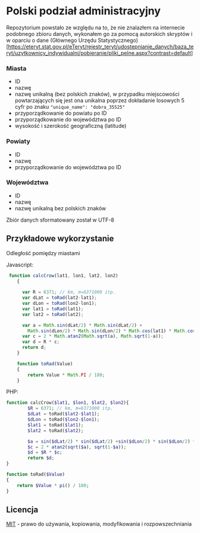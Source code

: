 # Polski podział administracyjny
Repozytorium powstało ze względu na to, że nie znalazłem na internecie podobnego zbioru danych, wykonałem go za pomocą autorskich skryptów i w oparciu o dane (Głównego Urzędu Statystycznego)[https://eteryt.stat.gov.pl/eTeryt/rejestr_teryt/udostepnianie_danych/baza_teryt/uzytkownicy_indywidualni/pobieranie/pliki_pelne.aspx?contrast=default]

### Miasta
 - ID
 - nazwę
 - nazwę unikalną (bez polskich znaków), w przypadku miejscowości powtarzających się jest ona unikalna poprzez dokładanie losowych 5 cyfr po znaku `"unique_name": "dobra_35525"`
 - przyporządkowanie do powiatu po ID
 - przyporządkowanie do województwa po ID
 - wysokość i szerokość geograficzną (latitude)
 
### Powiaty
 - ID
 - nazwę
 - przyporządkowanie do województwa po ID

### Województwa
- ID
- nazwę
- nazwę unikalną bez polskich znaków

Zbiór danych sformatowany został w UTF-8

## Przykładowe wykorzystanie
Odległość pomiędzy miastami

Javascript:
```javascript
 function calcCrow(lat1, lon1, lat2, lon2) 
    {
	  
      var R = 6371; // km, m=6371000 itp.
      var dLat = toRad(lat2-lat1);
      var dLon = toRad(lon2-lon1);
      var lat1 = toRad(lat1);
      var lat2 = toRad(lat2);

      var a = Math.sin(dLat/2) * Math.sin(dLat/2) +
        Math.sin(dLon/2) * Math.sin(dLon/2) * Math.cos(lat1) * Math.cos(lat2); 
      var c = 2 * Math.atan2(Math.sqrt(a), Math.sqrt(1-a)); 
      var d = R * c;
      return d;
    }

    function toRad(Value) 
    {
        return Value * Math.PI / 180;
    }
```
PHP:
```php
function calcCrow($lat1, $lon1, $lat2, $lon2){
        $R = 6371; // km, m=6371000 itp.
        $dLat = toRad($lat2-$lat1);
        $dLon = toRad($lon2-$lon1);
        $lat1 = toRad($lat1);
        $lat2 = toRad($lat2);

        $a = sin($dLat/2) * sin($dLat/2) +sin($dLon/2) * sin($dLon/2) * cos($lat1) * cos($lat2); 
        $c = 2 * atan2(sqrt($a), sqrt(1-$a)); 
        $d = $R * $c;
        return $d;
}

function toRad($Value) 
{
    return $Value * pi() / 180;
}
```


## Licencja
[MIT](https://choosealicense.com/licenses/mit/) - prawo do używania, kopiowania, modyfikowania i rozpowszechniania
